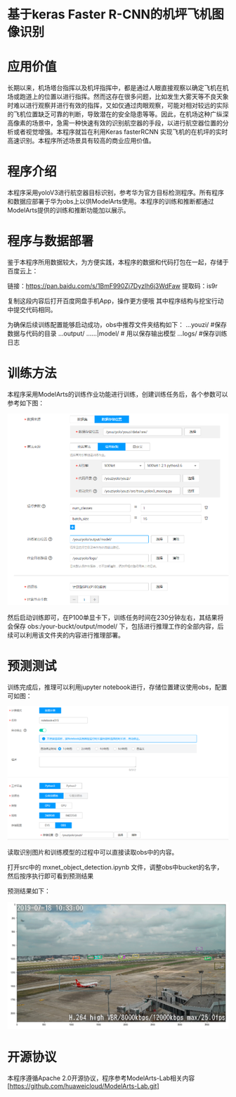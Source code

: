 # 基于keras Faster R-CNN的机坪飞机图像识别

# 应用价值

长期以来，机场塔台指挥以及机坪指挥中，都是通过人眼直接观察以确定飞机在机场或跑道上的位置以进行指挥。然而这存在很多问题，比如发生大雾天等不良天象时难以进行观察并进行有效的指挥，又如仅通过肉眼观察，可能对相对较远的实际的飞机位置缺乏可靠的判断，导致潜在的安全隐患等等。因此，在机场这种广纵深高像素的场景中，急需一种快速有效的识别航空器的手段，以进行航空器位置的分析或者视觉增强。本程序就旨在利用Keras fasterRCNN 实现飞机的在机坪的实时高速识别。本程序所述场景具有较高的商业应用价值。

# 程序介绍

本程序采用yoloV3进行航空器目标识别，参考华为官方目标检测程序。所有程序和数据应部署于华为obs上以供ModelArts使用。本程序的训练和推断都通过ModelArts提供的训练和推断功能加以展示。

# 程序与数据部署

鉴于本程序所用数据较大，为方便实践，本程序的数据和代码打包在一起，存储于百度云上：

链接：https://pan.baidu.com/s/1BmF990Zj7Dyzlh6j3WdFaw 
提取码：is9r 

复制这段内容后打开百度网盘手机App，操作更方便哦
其中程序结构与挖宝行动中提交代码相同。

为确保后续训练配置能够启动成功，obs中推荐文件夹结构如下：
...youzi/   #保存数据与代码的目录
...output/
......|model/ # 用以保存输出模型
...logs/ #保存训练日志

# 训练方法

本程序采用ModelArts的训练作业功能进行训练，创建训练任务后，各个参数可以参考如下图：

![cjob](./md_img/train_config.png)

然后启动训练即可，在P100单显卡下，训练任务时间在230分钟左右，其结果将会保存 obs:/your-buckt/output/model/ 下，包括进行推理工作的全部内容，后续可以利用该文件夹的内容进行推理部署。

# 预测测试

训练完成后，推理可以利用jupyter notebook进行，存储位置建议使用obs，配置可如图：

![juptyer](./md_img/load_model.png)

读取识别图片和训练模型的过程中可以直接读取obs中的内容。

打开src中的 mxnet_object_detection.ipynb 文件，调整obs中bucket的名字，然后按序执行即可看到预测结果

预测结果如下：

![result](./md_img/result01.png)

# 开源协议

本程序遵循Apache 2.0开源协议，程序参考ModelArts-Lab相关内容[https://github.com/huaweicloud/ModelArts-Lab.git]
